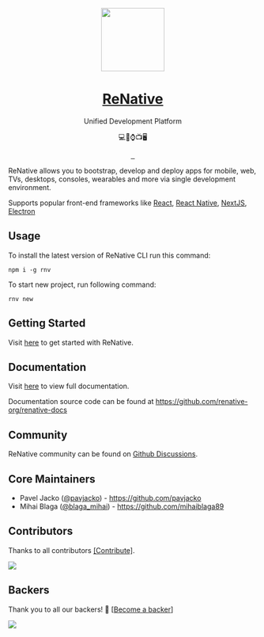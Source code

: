 <p align="center">
  <a href="https://renative.org">
    <img src="https://renative.org/img/renative-logo-framed.png?raw=true" height="128" width="128">
    <h1 align="center">ReNative</h1>
  </a>
  <p align="center">Unified Development Platform</p>
    <p align="center">💻📱⌚📺🖥️</p>
  
</p>

<p align="center">
  <a aria-label="NPM version" href="https://www.npmjs.com/package/renative">
    <img alt="" src="https://img.shields.io/npm/v/renative.svg?style=for-the-badge&labelColor=000000">
  </a>
  <a aria-label="License" href="https://github.com/renative-org/renative/blob/main/license.md">
    <img alt="" src="https://img.shields.io/npm/l/renative.svg?style=for-the-badge&labelColor=000000">
  </a>
  <a aria-label="Join the community on GitHub" href="https://github.com/renative-org/renative/discussions">
    <img alt="" src="https://img.shields.io/badge/Join%20the%20community-blueviolet.svg?style=for-the-badge&logo=ReNative&labelColor=000000&logoWidth=20">
  </a>
</p>

ReNative allows you to bootstrap, develop and deploy apps for mobile, web, TVs, desktops, consoles, wearables and more via single development environment.

Supports popular front-end frameworks like [React](https://reactjs.org/), [React Native](https://reactnative.dev/), [NextJS](https://nextjs.org/), [Electron](https://www.electronjs.org/)

## Usage

To install the latest version of ReNative CLI run this command:

```
npm i -g rnv
```

To start new project, run following command:

```
rnv new
```

## Getting Started

Visit [here](https://renative.org/docs/overview/quickstart) to get started with ReNative.

## Documentation

Visit [here](https://renative.org/docs/overview/introduction) to view full documentation.

Documentation source code can be found at https://github.com/renative-org/renative-docs

## Community

ReNative community can be found on <a aria-label="ReNative Discussions" href="https://github.com/renative-org/renative/discussions">Github Discussions</a>.

## Core Maintainers

- Pavel Jacko ([@pavjacko](https://twitter.com/pavjacko)) - https://github.com/pavjacko
- Mihai Blaga ([@blaga_mihai](https://twitter.com/blaga_mihai)) - https://github.com/mihaiblaga89

## Contributors

Thanks to all contributors [[Contribute]](CONTRIBUTING.md).

<a href="https://github.com/renative-org/renative/graphs/contributors"><img src="https://opencollective.com/renative/contributors.svg?width=890" /></a>

## Backers

Thank you to all our backers! 🙏 [[Become a backer](https://opencollective.com/renative#backer)]

<a href="https://opencollective.com/renative#backers" target="_blank"><img src="https://opencollective.com/renative/backers.svg?width=890"></a>
